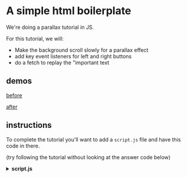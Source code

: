 # A simple html boilerplate 

We're doing a parallax tutorial in JS. 

For this tutorial, we will:

* Make the background scroll slowly for a parallax effect
* add key event listeners for left and right buttons
* do a fetch to replay the "important text

## demos

[before](demos/before.mov)

[after](demos/after.mov)


## instructions

To complete the tutorial you'll want to add a `script.js` file and have this code in there. 

(try following the tutorial without looking at the answer code below)

<p><details>
  <summary><b>script.js</b></summary>
  <pre>

    const body = document.querySelector('body')
    const container = document.querySelector('.container')
    const text = document.querySelector('.text')

    const scrollHandler = e => {
      const scrollPos = e.target.scrollLeft
      body.style.backgroundPositionX = (-0.1*scrollPos) + "px";
    }

    const keyHandler = e => {
      const width = e.target.clientWidth
      const currentPage = Math.floor(container.scrollLeft/width);

      switch (e.keyCode) {
        case 39:
          const nextPage = currentPage+1;
          container.scrollLeft = nextPage*width
          break
        case 37:
          const prevPage = currentPage-1;
          container.scrollLeft = prevPage*width
          break
      }
    }

    const dataHandler = data => text.innerHTML = data[0].body

    container.addEventListener('scroll', scrollHandler)
    body.addEventListener('keydown', keyHandler)
    fetch('https://jsonplaceholder.typicode.com/posts')
      .then(r => r.json())
      .then(dataHandler)

  </pre>
</details></p>